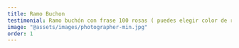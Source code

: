 ```yaml
---
title: Ramo Buchon
testimonial: Ramo buchón con frase 100 rosas ( puedes elegir color de rosa a disponibilidad de tonos )  frase en listón de tu elección
image: "@assets/images/photographer-min.jpg"
order: 1
---
```

